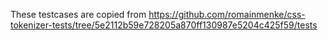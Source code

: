 These testcases are copied from https://github.com/romainmenke/css-tokenizer-tests/tree/5e2112b59e728205a870ff130987e5204c425f59/tests

